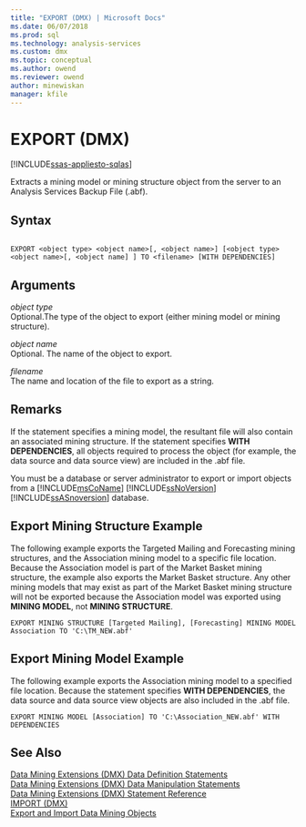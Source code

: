 ```yaml
---
title: "EXPORT (DMX) | Microsoft Docs"
ms.date: 06/07/2018
ms.prod: sql
ms.technology: analysis-services
ms.custom: dmx
ms.topic: conceptual
ms.author: owend
ms.reviewer: owend
author: minewiskan
manager: kfile
---
```

# EXPORT (DMX)
[!INCLUDE[ssas-appliesto-sqlas](../includes/ssas-appliesto-sqlas.md)]

  Extracts a mining model or mining structure object from the server to an Analysis Services Backup File (.abf).  
  
## Syntax  
  
```  
  
EXPORT <object type> <object name>[, <object name>] [<object type> <object name>[, <object name] ] TO <filename> [WITH DEPENDENCIES]  
```  
  
## Arguments  
 *object type*  
 Optional.The type of the object to export (either mining model or mining structure).  
  
 *object name*  
 Optional. The name of the object to export.  
  
 *filename*  
 The name and location of the file to export as a string.  
  
## Remarks  
 If the statement specifies a mining model, the resultant file will also contain an associated mining structure. If the statement specifies **WITH DEPENDENCIES**, all objects required to process the object (for example, the data source and data source view) are included in the .abf file.  
  
 You must be a database or server administrator to export or import objects from a [!INCLUDE[msCoName](../includes/msconame-md.md)] [!INCLUDE[ssNoVersion](../includes/ssnoversion-md.md)] [!INCLUDE[ssASnoversion](../includes/ssasnoversion-md.md)] database.  
  
## Export Mining Structure Example  
 The following example exports the Targeted Mailing and Forecasting mining structures, and the Association mining model to a specific file location. Because the Association model is part of the Market Basket mining structure, the example also exports the Market Basket structure. Any other mining models that may exist as part of the Market Basket mining structure will not be exported because the Association model was exported using **MINING MODEL**, not **MINING STRUCTURE**.  
  
```  
EXPORT MINING STRUCTURE [Targeted Mailing], [Forecasting] MINING MODEL Association TO 'C:\TM_NEW.abf'  
```  
  
## Export Mining Model Example  
 The following example exports the Association mining model to a specified file location. Because the statement specifies **WITH DEPENDENCIES**, the data source and data source view objects are also included in the .abf file.  
  
```  
EXPORT MINING MODEL [Association] TO 'C:\Association_NEW.abf' WITH DEPENDENCIES  
```  
  
## See Also  
 [Data Mining Extensions &#40;DMX&#41; Data Definition Statements](../dmx/dmx-statements-data-definition.md)   
 [Data Mining Extensions &#40;DMX&#41; Data Manipulation Statements](../dmx/dmx-statements-data-manipulation.md)   
 [Data Mining Extensions &#40;DMX&#41; Statement Reference](../dmx/data-mining-extensions-dmx-statements.md)   
 [IMPORT &#40;DMX&#41;](../dmx/import-dmx.md)   
 [Export and Import Data Mining Objects](../analysis-services/data-mining/export-and-import-data-mining-objects.md)  
  
  
